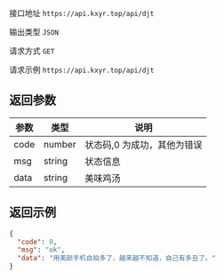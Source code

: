 接口地址 `https://api.kxyr.top/api/djt`

输出类型 `JSON`

请求方式 `GET`

请求示例 `https://api.kxyr.top/api/djt`

## 返回参数

| 参数 | 类型   | 说明                        |
| ---- | ------ | --------------------------- |
| code | number | 状态码,0 为成功，其他为错误 |
| msg  | string | 状态信息                    |
| data | string | 美味鸡汤                    |

## 返回示例

```json
{
  "code": 0,
  "msg": "ok",
  "data": "用美颜手机自拍多了，越来越不知道，自己有多丑了。"
}
```
